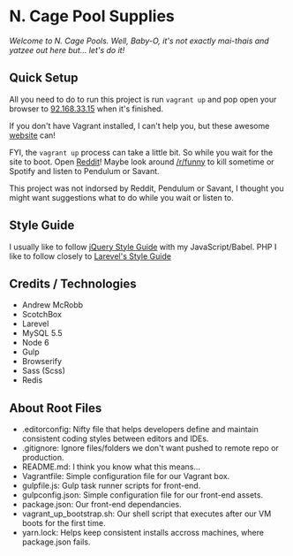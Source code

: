 # N. Cage Pool Supplies

*Welcome to N. Cage Pools. Well, Baby-O, it's not exactly mai-thais
and yatzee out here but... let's do it!*

## Quick Setup

All you need to do to run this project is run `vagrant up` and pop open your browser to [92.168.33.15](http://192.168.33.15) when it's finished.

If you don't have Vagrant installed, I can't help you, but these awesome [website](https://www.vagrantup.com/) can!

FYI, the `vagrant up` process can take a little bit. So while you wait for the site to boot.
Open [Reddit](https://www.reddit.com/)! Maybe look around [/r/funny](https://www.reddit.com/r/funny/) to kill sometime or Spotify and listen to Pendulum or Savant.

This project was not indorsed by Reddit, Pendulum or Savant, I thought you might want suggestions what to do while you wait or listen to.

## Style Guide

I usually like to follow [jQuery Style Guide](https://contribute.jquery.org/style-guide/js/) with my JavaScript/Babel.
PHP I like to follow closely to [Larevel's Style Guide](https://contribute.jquery.org/style-guide/js/)


## Credits / Technologies

- Andrew McRobb
- ScotchBox
- Larevel
- MySQL 5.5
- Node 6
- Gulp
- Browserify
- Sass (Scss)
- Redis

## About Root Files
- .editorconfig: Nifty file that helps developers define and maintain consistent coding styles between editors and IDEs.
- .gitignore: Ignore files/folders we don't want pushed to remote repo or production.
- README.md: I think you know what this means...
- Vagrantfile: Simple configuration file for our Vagrant box.
- gulpfile.js: Gulp task runner scripts for front-end.
- gulpconfig.json: Simple configuration file for our front-end assets.
- package.json: Our front-end dependancies.
- vagrant_up_bootstrap.sh: Our shell script that executes after our VM boots for the first time.
- yarn.lock: Helps keep consistent installs accross machines, where package.json fails.
